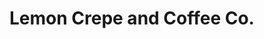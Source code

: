 ---
title: "Lemon Crepe and Coffee Co."
address: "66 South William Street,, Dublin city centre, Co. Dublin, Dublin 1"
tel: "+353 (0)16 72 9044"
county: "Dublin"
category: "Cafes"
type: "Content"
lat: "53.34291076660156"
lng: "-6.261990070343018"
---
